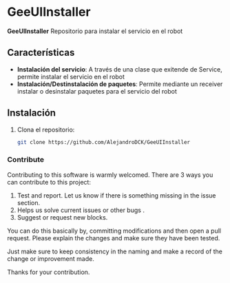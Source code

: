 # GeeUIInstaller

**GeeUIInstaller** Repositorio para instalar el servicio en el robot

## Características

- **Instalación del servicio**: A través de una clase que exitende de Service, permite instalar el servicio en el robot
- **Instalación/Destinstalación de paquetes**: Permite mediante un receiver instalar o desinstalar paquetes para el servicio del robot

## Instalación

1. Clona el repositorio:
   ```bash
   git clone https://github.com/AlejandroDCK/GeeUIInstaller


### Contribute

Contributing to this software is warmly welcomed. There are 3 ways you can contribute to this project:

1. Test and report. Let us know if there is something missing in the issue section.
2. Helps us solve current issues or other bugs .
3. Suggest or request new blocks.

You can do this basically by, committing modifications and then open a pull request. Please explain the changes and make sure they have been tested.

Just make sure to keep consistency in the naming and make a record of the change or improvement made.

 Thanks for your contribution.
